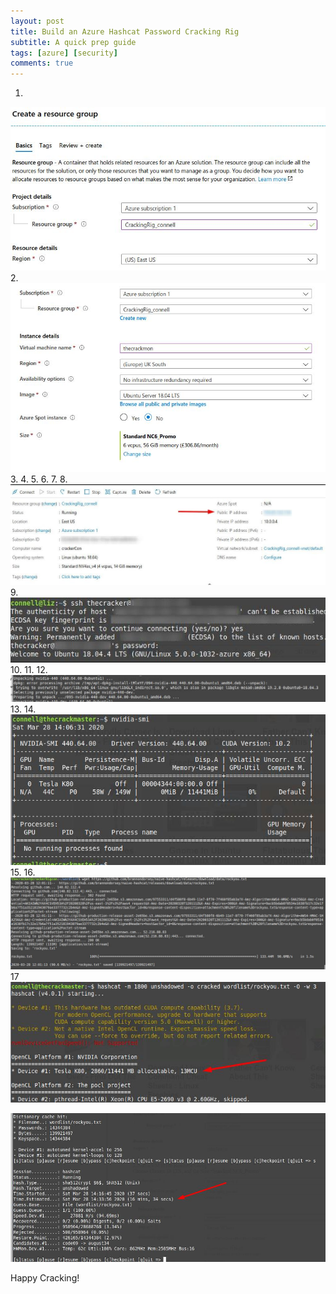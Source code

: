 ```yaml
---
layout: post
title: Build an Azure Hashcat Password Cracking Rig
subtitle: A quick prep guide
tags: [azure] [security]
comments: true
---
```


1.
![screenshot](/img/crack_01.jpg)
2.
![screenshot](/img/crack_02.jpg)
3.
4.
5.
6.
7.
8.
![screenshot](/img/crack_08.jpg)
9.
![screenshot](/img/crack_09.jpg)
10.
11.
12.
![screenshot](/img/crack_12.jpg)
13.
14.
![screenshot](/img/crack_14.jpg)
15.
16.
![screenshot](/img/crack_16.jpg)
17
![screenshot](/img/crack_17_01.jpg)

![screenshot](/img/crack_17_02.jpg)


    
Happy Cracking!
